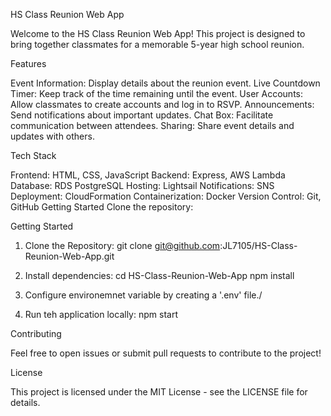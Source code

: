 HS Class Reunion Web App

Welcome to the HS Class Reunion Web App! This project is designed to bring together classmates for a memorable 5-year high school reunion.

Features

Event Information: Display details about the reunion event.
Live Countdown Timer: Keep track of the time remaining until the event.
User Accounts: Allow classmates to create accounts and log in to RSVP.
Announcements: Send notifications about important updates.
Chat Box: Facilitate communication between attendees.
Sharing: Share event details and updates with others.

Tech Stack

Frontend: HTML, CSS, JavaScript
Backend: Express, AWS Lambda
Database: RDS PostgreSQL
Hosting: Lightsail
Notifications: SNS
Deployment: CloudFormation
Containerization: Docker
Version Control: Git, GitHub
Getting Started
Clone the repository:

Getting Started

1. Clone the Repository:
    git clone git@github.com:JL7105/HS-Class-Reunion-Web-App.git

2. Install dependencies:
    cd HS-Class-Reunion-Web-App
    npm install

3. Configure environemnet variable by creating a '.env' file./

4. Run teh application locally:
    npm start

Contributing

Feel free to open issues or submit pull requests to contribute to the project!

License

This project is licensed under the MIT License - see the LICENSE file for details.
